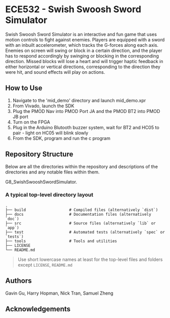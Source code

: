 # ECE532 - Swish Swoosh Sword Simulator

Swish Swoosh Sword Simulator is an interactive and fun game that uses motion controls to fight against enemies. Players are equipped with a sword with an inbuilt accelerometer, which tracks the G-forces along each axis. Enemies on screen will swing or block in a certain direction, and the player has to respond accordingly by swinging or blocking in the corresponding direction. Missed blocks will lose a heart and will trigger haptic feedback in either horizontal or vertical directions, corresponding to the direction they were hit, and sound effects will play on actions.


## How to Use 
1. Navigate to the 'mid_demo' directory and launch mid_demo.xpr
2. From Vivado, launch the SDK
3. Plug the PMOD Nav into PMOD Port JA and the PMOD BT2 into PMOD JB port
4. Turn on the FPGA 
5. Plug in the Arduino Blutooth buzzer system, wait for BT2 and HC05 to pair - light on HC05 will blink slowly
6. From the SDK, program and run the c program

## Repository Structure
Below are all the directories within the repository and descriptions of the directories and any notable files within them.

G8_SwishSwooshSwordSimulator.
### A typical top-level directory layout

    .
    ├── build                   # Compiled files (alternatively `dist`)
    ├── docs                    # Documentation files (alternatively `doc`)
    ├── src                     # Source files (alternatively `lib` or `app`)
    ├── test                    # Automated tests (alternatively `spec` or `tests`)
    ├── tools                   # Tools and utilities
    ├── LICENSE
    └── README.md

> Use short lowercase names at least for the top-level files and folders except
> `LICENSE`, `README.md`

## Authors
Gavin Gu, Harry Hopman, Nick Tran, Samuel Zheng

## Acknowledgements
